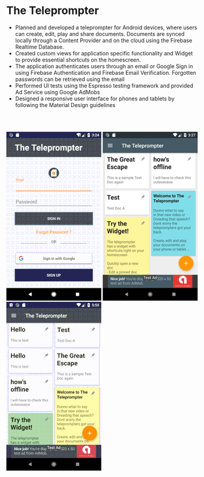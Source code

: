# The Teleprompter

* Planned and developed a teleprompter for Android devices, where users can create, edit, play and share documents. Documents are synced  locally through a Content Provider and on the cloud using the Firebase Realtime Database. 
* Created custom views for application specific functionality and Widget to provide essential shortcuts on the homescreen.
* The application authenticates users through an email or Google Sign in using Firebase Authentication and Firebase Email Verification.  Forgotten passwords can be retrieved using the email
* Performed UI tests using the Espresso testing framework and provided Ad Service using Google AdMobs
* Designed a responsive user interface for phones and tablets by following the Material Design guidelines


<br><br>

![screenshot1](screenshots/tele_sign_in.gif)
![screenshot1](screenshots/tele_main.png)
![screenshot1](screenshots/tele_main_mov.gif)




